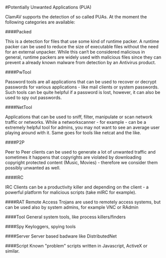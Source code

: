 #Potentially Unwanted Applications (PUA)

ClamAV supports the detection of so called PUAs. At the moment the
following categories are available:

####Packed

This is a detection for files that use some kind of runtime packer. A
runtime packer  can be used to reduce the size of executable files
without the need for an external unpacker. While this can‘t be
considered malicious in general, runtime packers are widely used with
malicious files since they can prevent a already known malware from
detection by an Antivirus product.

####PwTool

Password tools are all applications that can be used to recover or
decrypt passwords for various applications - like mail clients or
system passwords. Such tools can be quite helpful if a password is
lost, however, it can also be used to spy out passwords.

####NetTool

Applications that can be used to sniff, filter, manipulate or scan
network traffic or networks.  While a networkscanner - for example -
can be a extremely helpful tool for admins, you may not want to see an
average user playing around with it. Same goes for tools like netcat
and the like.

####P2P

Peer to Peer clients can be used to generate a lot of unwanted traffic
and sometimes it happens that copyrights are violated by downloading
copyright protected content (Music, Movies) - therefore we consider
them possibly unwanted as well.

####IRC

IRC Clients can be a productivity killer and depending on the client -
a powerful platform for malicious scripts (take mIRC for example).

####RAT
Remote Access Trojans are used to remotely access systems, but can be used also by system admins, for example VNC or RAdmin

####Tool
General system tools, like process killers/finders

####Spy
Keyloggers, spying tools

####Server
Server based badware like DistributedNet

####Script
Known "problem" scripts written in Javascript, ActiveX or similar.
